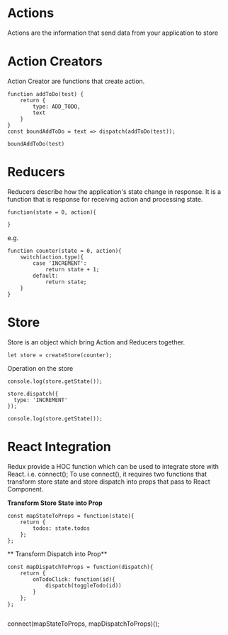 
# Actions
Actions are the information that send data from your application to store

# Action Creators 
Action Creator are functions that create action.

```
function addToDo(test) {
	return {
		type: ADD_TODO,
		text
	}
}
const boundAddToDo = text => dispatch(addToDo(test));

```


```
boundAddToDo(test)

```

# Reducers
Reducers describe how the application's state change in response.
It is a function that is response for receiving action and processing state.
```
function(state = 0, action){

}

```

e.g.

```
function counter(state = 0, action){
	switch(action.type){
		case 'INCREMENT':
			return state + 1;
		default:
			return state;
	}
}
```

# Store
Store is an object which bring Action and Reducers together.

```
let store = createStore(counter);
```

Operation on the store
```
console.log(store.getState());

store.dispatch({
  type: 'INCREMENT'
});

console.log(store.getState());

```

# React Integration
Redux provide a HOC function which can be used to integrate store with React. i.e. connect();
To use connect(), it requires two functions that transform store state and store dispatch into props that pass to React Component.

**Transform Store State into Prop**
```
const mapStateToProps = function(state){
	return {
		todos: state.todos
	};
};
```

** Transform Dispatch into Prop**
```
const mapDispatchToProps = function(dispatch){
	return {
		onTodoClick: function(id){
			dispatch(toggleTodo(id))
		}
	};
};


```
connect(mapStateToProps, mapDispatchToProps)(<React Component>);
```



